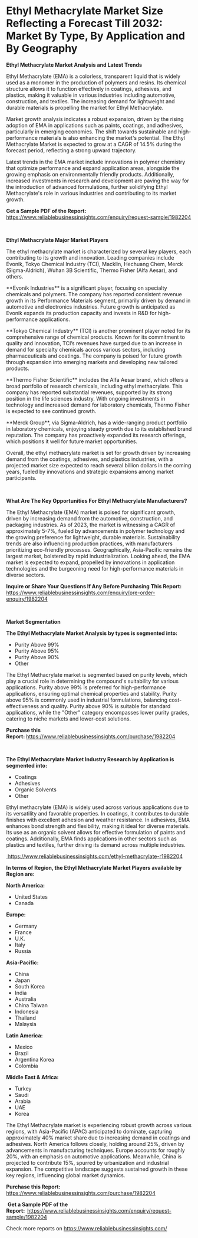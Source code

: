 <p><h1>Ethyl Methacrylate Market Size Reflecting a Forecast Till 2032: Market By Type, By Application and By Geography</h1></p><p><strong>Ethyl Methacrylate Market Analysis and Latest Trends</strong></p>
<p><p>Ethyl Methacrylate (EMA) is a colorless, transparent liquid that is widely used as a monomer in the production of polymers and resins. Its chemical structure allows it to function effectively in coatings, adhesives, and plastics, making it valuable in various industries including automotive, construction, and textiles. The increasing demand for lightweight and durable materials is propelling the market for Ethyl Methacrylate.</p><p>Market growth analysis indicates a robust expansion, driven by the rising adoption of EMA in applications such as paints, coatings, and adhesives, particularly in emerging economies. The shift towards sustainable and high-performance materials is also enhancing the market's potential. The Ethyl Methacrylate Market is expected to grow at a CAGR of 14.5% during the forecast period, reflecting a strong upward trajectory. </p><p>Latest trends in the EMA market include innovations in polymer chemistry that optimize performance and expand application areas, alongside the growing emphasis on environmentally friendly products. Additionally, increased investments in research and development are paving the way for the introduction of advanced formulations, further solidifying Ethyl Methacrylate's role in various industries and contributing to its market growth.</p></p>
<p><strong>Get a Sample PDF of the Report:&nbsp;</strong> <a href="https://www.reliablebusinessinsights.com/enquiry/request-sample/1982204?utm_campaign=2274&utm_medium=2&utm_source=Github&utm_content=ia&utm_term=01042025&utm_id=ethyl-methacrylate">https://www.reliablebusinessinsights.com/enquiry/request-sample/1982204</a></p>
<p>&nbsp;</p>
<p><strong>Ethyl Methacrylate Major Market Players</strong></p>
<p><p>The ethyl methacrylate market is characterized by several key players, each contributing to its growth and innovation. Leading companies include Evonik, Tokyo Chemical Industry (TCI), Macklin, Hechuang Chem, Merck (Sigma-Aldrich), Wuhan 3B Scientific, Thermo Fisher (Alfa Aesar), and others.</p><p>**Evonik Industries** is a significant player, focusing on specialty chemicals and polymers. The company has reported consistent revenue growth in its Performance Materials segment, primarily driven by demand in automotive and electronics industries. Future growth is anticipated as Evonik expands its production capacity and invests in R&D for high-performance applications.</p><p>**Tokyo Chemical Industry** (TCI) is another prominent player noted for its comprehensive range of chemical products. Known for its commitment to quality and innovation, TCI’s revenues have surged due to an increase in demand for specialty chemicals across various sectors, including pharmaceuticals and coatings. The company is poised for future growth through expansion into emerging markets and developing new tailored products.</p><p>**Thermo Fisher Scientific** includes the Alfa Aesar brand, which offers a broad portfolio of research chemicals, including ethyl methacrylate. This company has reported substantial revenues, supported by its strong position in the life sciences industry. With ongoing investments in technology and increased demand for laboratory chemicals, Thermo Fisher is expected to see continued growth.</p><p>**Merck Group**, via Sigma-Aldrich, has a wide-ranging product portfolio in laboratory chemicals, enjoying steady growth due to its established brand reputation. The company has proactively expanded its research offerings, which positions it well for future market opportunities.</p><p>Overall, the ethyl methacrylate market is set for growth driven by increasing demand from the coatings, adhesives, and plastics industries, with a projected market size expected to reach several billion dollars in the coming years, fueled by innovations and strategic expansions among market participants.</p></p>
<p>&nbsp;</p>
<p><strong>What Are The Key Opportunities For Ethyl Methacrylate Manufacturers?</strong></p>
<p><p>The Ethyl Methacrylate (EMA) market is poised for significant growth, driven by increasing demand from the automotive, construction, and packaging industries. As of 2023, the market is witnessing a CAGR of approximately 5-7%, fueled by advancements in polymer technology and the growing preference for lightweight, durable materials. Sustainability trends are also influencing production practices, with manufacturers prioritizing eco-friendly processes. Geographically, Asia-Pacific remains the largest market, bolstered by rapid industrialization. Looking ahead, the EMA market is expected to expand, propelled by innovations in application technologies and the burgeoning need for high-performance materials in diverse sectors.</p></p>
<p><strong>Inquire or Share Your Questions If Any Before Purchasing This Report:</strong> <a href="https://www.reliablebusinessinsights.com/enquiry/pre-order-enquiry/1982204?utm_campaign=2274&utm_medium=2&utm_source=Github&utm_content=ia&utm_term=01042025&utm_id=ethyl-methacrylate">https://www.reliablebusinessinsights.com/enquiry/pre-order-enquiry/1982204</a></p>
<p>&nbsp;</p>
<p><strong>Market Segmentation</strong></p>
<p><strong>The Ethyl Methacrylate Market Analysis by types is segmented into:</strong></p>
<p><ul><li>Purity Above 99%</li><li>Purity Above 95%</li><li>Purity Above 90%</li><li>Other</li></ul></p>
<p><p>The Ethyl Methacrylate market is segmented based on purity levels, which play a crucial role in determining the compound's suitability for various applications. Purity above 99% is preferred for high-performance applications, ensuring optimal chemical properties and stability. Purity above 95% is commonly used in industrial formulations, balancing cost-effectiveness and quality. Purity above 90% is suitable for standard applications, while the "Other" category encompasses lower purity grades, catering to niche markets and lower-cost solutions.</p></p>
<p><strong>Purchase this Report:&nbsp;</strong><a href="https://www.reliablebusinessinsights.com/purchase/1982204?utm_campaign=2274&utm_medium=2&utm_source=Github&utm_content=ia&utm_term=01042025&utm_id=ethyl-methacrylate">https://www.reliablebusinessinsights.com/purchase/1982204</a></p>
<p>&nbsp;</p>
<p><strong>The Ethyl Methacrylate Market Industry Research by Application is segmented into:</strong></p>
<p><ul><li>Coatings</li><li>Adhesives</li><li>Organic Solvents</li><li>Other</li></ul></p>
<p><p>Ethyl methacrylate (EMA) is widely used across various applications due to its versatility and favorable properties. In coatings, it contributes to durable finishes with excellent adhesion and weather resistance. In adhesives, EMA enhances bond strength and flexibility, making it ideal for diverse materials. Its use as an organic solvent allows for effective formulation of paints and coatings. Additionally, EMA finds applications in other sectors such as plastics and textiles, further driving its demand across multiple industries.</p></p>
<p><a href="https://www.reliablebusinessinsights.com/ethyl-methacrylate-r1982204?utm_campaign=2274&utm_medium=2&utm_source=Github&utm_content=ia&utm_term=01042025&utm_id=ethyl-methacrylate">&nbsp;https://www.reliablebusinessinsights.com/ethyl-methacrylate-r1982204</a></p>
<p><strong>In terms of Region, the Ethyl Methacrylate Market Players available by Region are:</strong></p>
<p>
    <p> <strong> North America: </strong>
        <ul>
            <li>United States</li>
            <li>Canada</li>
        </ul>
        </p> 
    <p> <strong> Europe: </strong>
        <ul>
            <li>Germany</li>
            <li>France</li>
            <li>U.K.</li>
            <li>Italy</li>
            <li>Russia</li>
        </ul>
        </p> 
    <p> <strong> Asia-Pacific: </strong>
        <ul>
            <li>China</li>
            <li>Japan</li>
            <li>South Korea</li>
            <li>India</li>
            <li>Australia</li>
            <li>China Taiwan</li>
            <li>Indonesia</li>
            <li>Thailand</li>
            <li>Malaysia</li>
        </ul>
        </p> 
    <p> <strong> Latin America: </strong>
        <ul>
            <li>Mexico</li>
            <li>Brazil</li>
            <li>Argentina Korea</li>
            <li>Colombia</li>
        </ul>
        </p> 
    <p> <strong> Middle East & Africa: </strong>
        <ul>
            <li>Turkey</li>
            <li>Saudi</li>
            <li>Arabia</li>
            <li>UAE</li>
            <li>Korea</li>
        </ul>
    </p>
    </p>
<p><p>The Ethyl Methacrylate market is experiencing robust growth across various regions, with Asia-Pacific (APAC) anticipated to dominate, capturing approximately 40% market share due to increasing demand in coatings and adhesives. North America follows closely, holding around 25%, driven by advancements in manufacturing techniques. Europe accounts for roughly 20%, with an emphasis on automotive applications. Meanwhile, China is projected to contribute 15%, spurred by urbanization and industrial expansion. The competitive landscape suggests sustained growth in these key regions, influencing global market dynamics.</p></p>
<p><strong>Purchase this Report: </strong><a href="https://www.reliablebusinessinsights.com/purchase/1982204?utm_campaign=2274&utm_medium=2&utm_source=Github&utm_content=ia&utm_term=01042025&utm_id=ethyl-methacrylate">https://www.reliablebusinessinsights.com/purchase/1982204</a></p>
<p>&nbsp;<strong>Get a Sample PDF of the Report:&nbsp;&nbsp;</strong><a href="https://www.reliablebusinessinsights.com/enquiry/request-sample/1982204?utm_campaign=2274&utm_medium=2&utm_source=Github&utm_content=ia&utm_term=01042025&utm_id=ethyl-methacrylate">https://www.reliablebusinessinsights.com/enquiry/request-sample/1982204</a></p>
<p><strong></strong></p>
<p>Check more reports on <a href="https://www.reliablebusinessinsights.com/?utm_campaign=2274&utm_medium=2&utm_source=Github&utm_content=ia&utm_term=01042025&utm_id=ethyl-methacrylate">https://www.reliablebusinessinsights.com/</a></p>